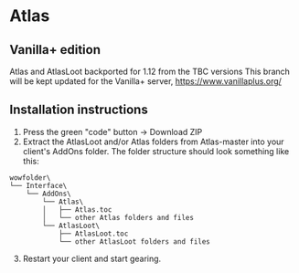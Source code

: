 # Atlas
## Vanilla+ edition
Atlas and AtlasLoot backported for 1.12 from the TBC versions 
This branch will be kept updated for the Vanilla+ server, https://www.vanillaplus.org/

## Installation instructions
1. Press the green "code" button -> Download ZIP
2. Extract the AtlasLoot and/or Atlas folders from Atlas-master into your client's AddOns folder. The folder structure should look something like this:
```
wowfolder\
└── Interface\
    └── AddOns\
        └── Atlas\
        │   ├── Atlas.toc
        │   └── other Atlas folders and files
        └── AtlasLoot\
            ├── AtlasLoot.toc
            └── other AtlasLoot folders and files
```
3. Restart your client and start gearing.
